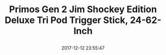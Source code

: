 ---
title: > #shorten me
  Primos Gen 2 Jim Shockey Edition Deluxe Tri Pod Trigger Stick, 24-62-Inch
name: >
  Primos Gen 2 Jim Shockey Edition Deluxe Tri Pod Trigger Stick, 24-62-Inch
date: "2017-12-12 23:55:47"
buy_now: "https://www.amazon.com/Primos-Shockey-Deluxe-Trigger-24-62-Inch/dp/B00BD5TC5U?SubscriptionId=AKIAIA5RBQIWQVTCUEUQ&tag=coldcutdeals-20&linkCode=xm2&camp=2025&creative=165953&creativeASIN=B00BD5TC5U"
description_markdown: >-

  - Stands 24-62 Inches tall, Removable V yoke. Fluid handle & leg adjustment. Features an improved fluid handle movement

  - With the pull of a trigger you can adjust to your desired height and flipping the switch you can lock the trigger to keep that height

  - The rotating V-Yoke and fluid twisting handle keeps you on target; V-Yoke can be removed to accommodate cameras or spotting scopes

  - Trigger Stick GEN 2 coating allows for whisper quiet telescoping leg operation at the pull of a finger

  - Strong and lightweight 7075 aluminum legs for easy transport; includes wrist strap

  - With the pull of a trigger you can adjust to your desired height and flipping the switch you can lock the trigger to keep that height

  - Features an improved fluid handle movement

  - The rotating V-Yoke and fluid twisting handle keeps you on target; V-Yoke can be removed to accommodate cameras or spotting scopes

  - Trigger Stick GEN 2 coating allows for whisper quiet telescoping leg operation at the pull of a finger

  - Strong and lightweight 7075 aluminum legs for easy transport; includes wrist strap


tweet_id_str: "940731939413266432"
price: "$195.95"
list_price: "$195.95"
deal_price: "$99.99"
you_save: "$95.96 (49%)"
asin: "B00BD5TC5U"
image: "https://images-na.ssl-images-amazon.com/images/I/31NJgRt%2BsSL.jpg"
---